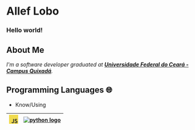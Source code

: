 # Allef Lobo&nbsp;

### Hello world!&nbsp;

## About Me

<p>
  <em>
    I'm a software developer graduated at <a href="https://www.quixada.ufc.br/"> <b>Universidade Federal do Ceará - Campus Quixadá</b></a>. <br>
  </em>  
</p>

## Programming Languages 🌐

- Know/Using

| [<img src="https://raw.githubusercontent.com/github/explore/80688e429a7d4ef2fca1e82350fe8e3517d3494d/topics/javascript/javascript.png" alt="js logo" width="24">](https://developer.mozilla.org/en-US/docs/Web/JavaScript)  | [<img src="https://logospng.org/download/java/logo-java-512.png" alt="python logo" width="28">](https://docs.oracle.com/javase/8/docs/technotes/guides/language/index.html) 
|---|---|

<!--
**AllefLobo/AllefLobo** is a ✨ _special_ ✨ repository because its `README.md` (this file) appears on your GitHub profile.

Here are some ideas to get you started:

- 🔭 I’m currently working on ...
- 🌱 I’m currently learning ...
- 👯 I’m looking to collaborate on ...
- 🤔 I’m looking for help with ...
- 💬 Ask me about ...
- 📫 How to reach me: ...
- 😄 Pronouns: ...
- ⚡ Fun fact: ...
-->
